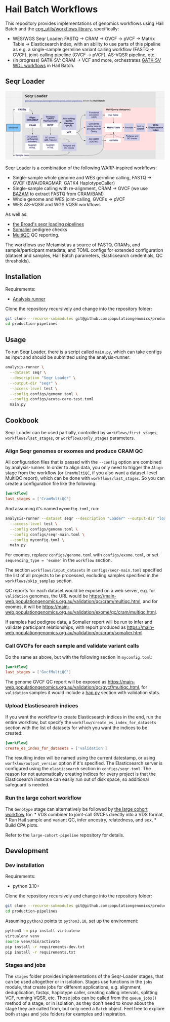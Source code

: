 # Hail Batch Workflows

This repository provides implementations of genomics workflows using Hail Batch and the [cpg_utils/workflows library](https://github.com/populationgenomics/cpg-utils/blob/main/cpg_utils/workflows/README.md), specifically:

* WES/WGS Seqr Loader: FASTQ -> CRAM -> GVCF -> pVCF -> Matrix Table -> Elasticsearch index, with an ability to use parts of this pipeline as e.g. a single-sample germline variant calling workflow (FASTQ -> GVCF), joint-calling pipeline (GVCF -> pVCF), AS-VQSR pipeline, etc.
* (in progress) GATK-SV: CRAM -> VCF and more, orchestrates [GATK-SV WDL workflows](https://github.com/broadinstitute/gatk-sv) in Hail Batch.

## Seqr Loader

![uml](docs/seqr_loader.png)

Seqr Loader is a combination of the following [WARP](https://github.com/broadinstitute/warp)-inspired workflows:

* Single-sample whole genome and WES germline calling, FASTQ -> GVCF (BWA/DRAGMAP, GATK4 HaplotypeCaller)
* Single-sample calling with re-alignment, CRAM -> GVCF (we use [BAZAM](https://github.com/ssadedin/bazam) to extract FASTQ from CRAM/BAM)
* Whole genome and WES joint-calling, GVCFs -> pVCF
* WES AS-VQSR and WGS VQSR workflows

As well as:

* [the Broad's seqr loading pipelines](https://github.com/broadinstitute/seqr-loading-pipelines)
* [Somalier](https://github.com/brentp/somalier) pedigree checks
* [MultiQC](https://github.com/ewels/MultiQC) QC reporting.

The workflows use Metamist as a source of FASTQ, CRAMs, and sample/participant metadata, and TOML configs for extended configuration (dataset and samples, Hail Batch parameters, Elasticsearch credentials, QC thresholds).

## Installation

Requirements:

* [Analysis runner](https://github.com/populationgenomics/analysis-runner)

Clone the repository recursively and change into the repository folder:

```bash
git clone --recurse-submodules git@github.com:populationgenomics/production-pipelines.git
cd production-pipelines
```

## Usage

To run Seqr Loader, there is a script called `main.py`, which can take configs as input and should be submitted using the analysis-runner:

```bash
analysis-runner \
  --dataset seqr \
  --description "Seqr Loader" \
  --output-dir "seqr" \
  --access-level test \
  --config configs/genome.toml \
  --config configs/acute-care-test.toml
  main.py
```

## Cookbook

Seqr Loader can be used partially, controlled by `workflows/first_stages`, `workflows/last_stages`, or `workflows/only_stages` parameters.

[//]: # (You can use the to only do joint-calling &#40;GVCF -> pVCF&#41;, run AS-VQSR, run matrix table annotation, create Elasticsearch index, create MultiQC reports, etc., )

### Align Seqr genomes or exomes and produce CRAM QC

All configuration files that is passed with the `--config` option are combined by analysis-runner. In order to align data, you only need to trigger the `Align` stage from the workflow (or `CramMultiQC`, if you also want a dataset-level MultiQC report), which can be done with `workflows/last_stages`. So you can create a configuration file like the following:

```toml
[workflow]
last_stages = ['CramMultiQC']
```

And assuming it's named `myconfig.toml`, run:

```bash
analysis-runner --dataset seqr --description "Loader" --output-dir "loader" \
  --access-level test \
  --config configs/genome.toml \
  --config configs/seqr-main.toml \
  --config myconfig.toml \
  main.py
```

For exomes, replace `configs/genome.toml` with `configs/exome.toml`, or set `sequencing_type = 'exome'` in the `workflow` section.

The section `workflows/input_datasets` in `configs/seqr-main.toml` specified the list of all projects to be processed, excluding samples specified in the `workflows/skip_samples` section.

QC reports for each dataset would be exposed on a web server, e.g. for `validation` genomes, the URL would be https://main-web.populationgenomics.org.au/validation/qc/cram/multiqc.html, and for exomes, it will  be https://main-web.populationgenomics.org.au/validation/exome/qc/cram/multiqc.html.

If samples had pedigree data, a Somalier report will be run to infer and validate participant relationships, with report produced as https://main-web.populationgenomics.org.au/validation/qc/cram/somalier.html

### Call GVCFs for each sample and validate variant calls

Do the same as above, but with the following section in `myconfig.toml`:

```toml
[workflow]
last_stages = ['GvcfMultiQC']
```

The genome GVCF QC report will be exposed as https://main-web.populationgenomics.org.au/validation/qc/gvcf/multiqc.html, for `validation` samples it would include a [hap.py](https://github.com/Illumina/hap.py) section with validation stats.

### Upload Elasticsearch indices

If you want the workflow to create Elasticsearch indices in the end, run the entire workflow, but specify the `workflow/create_es_index_for_datasets` section with the list of datasets for which you want the indices to be created:

```toml
[workflow]
create_es_index_for_datasets = ['validation']
```

The resulting index will be named using the current datestamp, or using `worfklow/output_version` option if it's specified. The Elasticsearch server is configured using the `elasticsearch` section in `configs/seqr.toml`. The reason for not automatically creating indices for every project is that the Elasticsearch instance can easily run out of disk space, so additional safeguard is needed. 

### Run the large cohort workflow

The `Genotype` stage can alternatively be followed by [the large cohort workflow](https://github.com/populationgenomics/large-cohort-pipeline) for:
	* VDS combiner to joint-call GVCFs directly into a VDS format,
	* Run Hail sample and variant QC, infer ancestry, relatedness, and sex,
	* Build CPA plots.

Refer to the `large-cohort-pipeline` repository for details.

## Development

### Dev installation

Requirements:

* python 3.10+

Clone the repository recursively and change into the repository folder:

```bash
git clone --recurse-submodules git@github.com:populationgenomics/production-pipelines.git
cd production-pipelines
```

Assuming `python3` points to `python3.10`, set up the environment:

```bash
python3 -m pip install virtualenv
virtualenv venv
source venv/bin/activate
pip install -r requirements-dev.txt
pip install -r requirements.txt
```

### Stages and jobs

The `stages` folder provides implementations of the Seqr-Loader stages, that can be used altogether or in isolation. Stages use functions in the `jobs` module, that create jobs for different applications, e.g. alignment, deduplication, fastqc, haplotype caller, creating calling intervals, splitting VCF, running VQSR, etc. Those jobs can be called from the `queue_jobs()` method of a stage, or in isolation, as they don't need to know about the stage they are called from, but only need a `Batch` object. Feel free to explore both `stages` and `jobs` folders for examples and inspiration.
